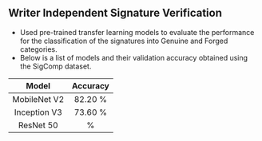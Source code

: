 ## Writer Independent Signature Verification

- Used pre-trained transfer learning models to evaluate the performance for the classification of the signatures into Genuine and Forged categories.
- Below is a list of models and their validation accuracy obtained using the SigComp dataset.
                    
| Model           | Accuracy    |
| :---:           | :---:       |
| MobileNet V2    | 82.20 %     |
| Inception V3    | 73.60 %     |
| ResNet 50       |  %          |
